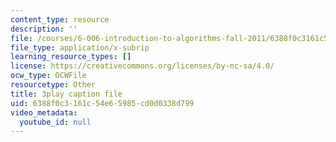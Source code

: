 ```yaml
---
content_type: resource
description: ''
file: /courses/6-006-introduction-to-algorithms-fall-2011/6388f0c3161c54e65985cd0d0338d799_Kg4bqzAqRBM.srt
file_type: application/x-subrip
learning_resource_types: []
license: https://creativecommons.org/licenses/by-nc-sa/4.0/
ocw_type: OCWFile
resourcetype: Other
title: 3play caption file
uid: 6388f0c3-161c-54e6-5985-cd0d0338d799
video_metadata:
  youtube_id: null
---
```


